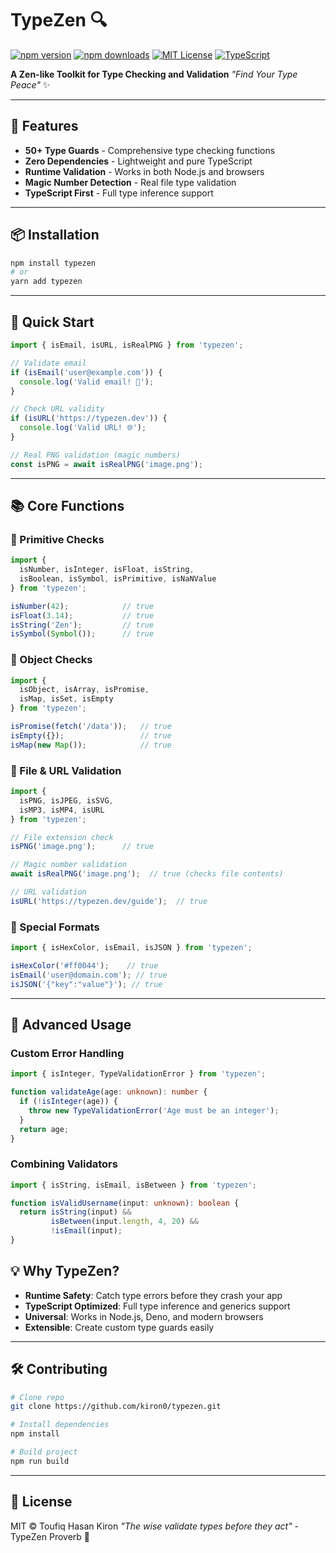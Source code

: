 # TypeZen 🔍

[![npm version](https://img.shields.io/npm/v/typezen.svg?style=flat-square)](https://www.npmjs.com/package/typezen)
[![npm downloads](https://img.shields.io/npm/dm/typezen.svg?style=flat-square)](https://www.npmjs.com/package/typezen)
[![MIT License](https://img.shields.io/badge/license-MIT-blue.svg?style=flat-square)](LICENSE)
[![TypeScript](https://img.shields.io/badge/%3C%2F%3E-TypeScript-%230074c1.svg?style=flat-square)](https://www.typescriptlang.org/)

**A Zen-like Toolkit for Type Checking and Validation**
*"Find Your Type Peace"* ✨

---

## 🌟 Features

- **50+ Type Guards** - Comprehensive type checking functions
- **Zero Dependencies** - Lightweight and pure TypeScript
- **Runtime Validation** - Works in both Node.js and browsers
- **Magic Number Detection** - Real file type validation
- **TypeScript First** - Full type inference support

---

## 📦 Installation

```bash
npm install typezen
# or
yarn add typezen
```

---

## 🚀 Quick Start

```typescript
import { isEmail, isURL, isRealPNG } from 'typezen';

// Validate email
if (isEmail('user@example.com')) {
  console.log('Valid email! 📧');
}

// Check URL validity
if (isURL('https://typezen.dev')) {
  console.log('Valid URL! 🌐');
}

// Real PNG validation (magic numbers)
const isPNG = await isRealPNG('image.png');
```

---

## 📚 Core Functions

### 🔢 Primitive Checks
```typescript
import {
  isNumber, isInteger, isFloat, isString,
  isBoolean, isSymbol, isPrimitive, isNaNValue
} from 'typezen';

isNumber(42);            // true
isFloat(3.14);           // true
isString('Zen');         // true
isSymbol(Symbol());      // true
```

### 🧰 Object Checks
```typescript
import {
  isObject, isArray, isPromise,
  isMap, isSet, isEmpty
} from 'typezen';

isPromise(fetch('/data'));   // true
isEmpty({});                 // true
isMap(new Map());            // true
```

### 📂 File & URL Validation
```typescript
import {
  isPNG, isJPEG, isSVG,
  isMP3, isMP4, isURL
} from 'typezen';

// File extension check
isPNG('image.png');      // true

// Magic number validation
await isRealPNG('image.png');  // true (checks file contents)

// URL validation
isURL('https://typezen.dev/guide');  // true
```

### 🎨 Special Formats
```typescript
import { isHexColor, isEmail, isJSON } from 'typezen';

isHexColor('#ff0044');    // true
isEmail('user@domain.com'); // true
isJSON('{"key":"value"}'); // true
```

---

## 🧠 Advanced Usage

### Custom Error Handling
```typescript
import { isInteger, TypeValidationError } from 'typezen';

function validateAge(age: unknown): number {
  if (!isInteger(age)) {
    throw new TypeValidationError('Age must be an integer');
  }
  return age;
}
```

### Combining Validators
```typescript
import { isString, isEmail, isBetween } from 'typezen';

function isValidUsername(input: unknown): boolean {
  return isString(input) &&
         isBetween(input.length, 4, 20) &&
         !isEmail(input);
}
```

## 💡 Why TypeZen?

- **Runtime Safety**: Catch type errors before they crash your app
- **TypeScript Optimized**: Full type inference and generics support
- **Universal**: Works in Node.js, Deno, and modern browsers
- **Extensible**: Create custom type guards easily

---

## 🛠️ Contributing

```bash
# Clone repo
git clone https://github.com/kiron0/typezen.git

# Install dependencies
npm install

# Build project
npm run build
```

---

## 📜 License

MIT © Toufiq Hasan Kiron
*"The wise validate types before they act"* - TypeZen Proverb 🎋
